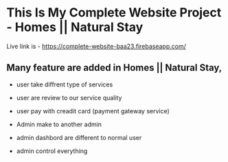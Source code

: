 # This Is My Complete Website Project - Homes || Natural Stay

Live link is - https://complete-website-baa23.firebaseapp.com/

## Many feature are added in Homes || Natural Stay,

- user take diffrent type of services
- user are review to our service quality
- user pay with creadit card (payment gateway service)

- Admin make to another admin
- admin dashbord are different to normal user
- admin control everything
